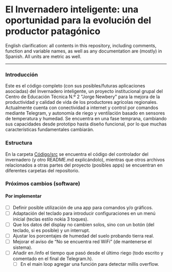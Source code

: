 # El Invernadero inteligente: una oportunidad para la evolución del productor patagónico

English clarification: all contents in this repository, including comments, function and variable names, as well as any documentation are (mostly) in Spanish. All units are metric as well.

___

### Introducción
Este es el código completo (con sus posibles/futuras aplicaciones asociadas) del Invernadero inteligente, un proyecto institucional grupal del Centro de Educación Técnica N.º 2 "Jorge Newbery" para la mejora de la productividad y calidad de vida de los productores agrícolas regionales.  
Actualmente cuenta con conectividad a internet y control por comandos mediante Telegram, y autonomía de riego y ventilación basado en sensores de temperatura y humedad. Se encuentra en una fase temprana, cambiando sus capacidades desde prototipo hasta diseño funcional, por lo que muchas características fundamentales cambiarán.

### Estructura
En la carpeta [Código/src](https://github.com/Quintana-S-E/Invernadero-inteligente-C.E.T.-N.-2/tree/master/Controlador/src) se encuentra el código del controlador del invernadero (y otro README.md explicándolo), mientras que otros archivos relacionados a otras partes del proyecto (posibles apps) se encuentran en diferentes carpetas del repositorio.

### Próximos cambios (software)
#### Por implementar
+ [ ] Definir posible utilización de una app para comandos y/o gráficos.
+ [ ] Adaptación del teclado para introducir configuraciones en un menú inicial (teclas estilo nokia 3 toques).
+ [ ] Que los datos del display no cambien solos, sino con un botón (del teclado, si es posible) y un interrupt.
+ [ ] Ajustar los porcentajes de humedad del suelo probando tierra real.
+ [ ] Mejorar el aviso de “No se encuentra red WiFi” (de mantenerse el sistema).
+ [ ] Añadir en /info el tiempo que pasó desde el último riego (todo escrito y comentado en el final de Telegram.h).
  + [ ] En el main loop agregar una función para detectar millis overflow.